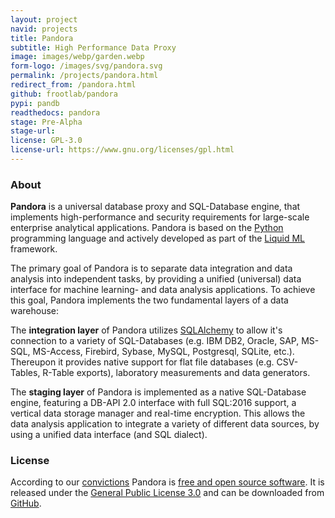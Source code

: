 ```yaml
---
layout: project
navid: projects
title: Pandora
subtitle: High Performance Data Proxy
image: images/webp/garden.webp
form-logo: /images/svg/pandora.svg
permalink: /projects/pandora.html
redirect_from: /pandora.html
github: frootlab/pandora
pypi: pandb
readthedocs: pandora
stage: Pre-Alpha
stage-url:
license: GPL-3.0
license-url: https://www.gnu.org/licenses/gpl.html
---
```


### About
**Pandora** is a universal database proxy and SQL-Database engine, that
implements high-performance and security requirements for large-scale enterprise
analytical applications. Pandora is based on the
[Python](https://www.python.org/) programming language and actively developed as
part of the [Liquid ML](https://github.com/orgs/frootlab/projects) framework.

The primary goal of Pandora is to separate data integration and data analysis
into independent tasks, by providing a unified (universal) data interface for
machine learning- and data analysis applications. To achieve this goal, Pandora
implements the two fundamental layers of a data warehouse:

The **integration layer** of Pandora utilizes
[SQLAlchemy](https://www.sqlalchemy.org) to allow it\'s connection to a variety
of SQL-Databases (e.g. IBM DB2, Oracle, SAP, MS-SQL, MS-Access, Firebird,
Sybase, MySQL, Postgresql, SQLite, etc.). Thereupon it provides native support
for flat file databases (e.g. CSV-Tables, R-Table exports), laboratory
measurements and data generators.

The **staging layer** of Pandora is implemented as a native SQL-Database engine,
featuring a DB-API 2.0 interface with full SQL:2016 support, a vertical data
storage manager and real-time encryption. This allows the data analysis
application to integrate a variety of different data sources, by using a unified
data interface (and SQL dialect).

### License
According to our [convictions](/corporate/2019/03/19/welcome-at-frootlab.html)
Pandora is [free and open source
software](https://en.wikipedia.org/wiki/Free_and_open-source_software). It is
released under the [General Public License
3.0](https://www.gnu.org/licenses/gpl-3.0.html) and can be downloaded from
[GitHub](https://github.com/frootlab/pandora).
